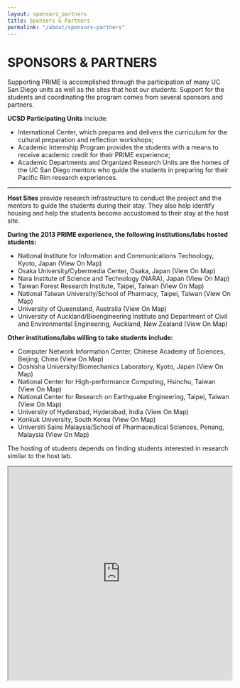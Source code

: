 ```yaml
---
layout: sponsors_partners
title: Sponsors & Partners
permalink: "/about/sponsors-partners"
---
```


# SPONSORS & PARTNERS
Supporting PRIME is accomplished through the participation of many UC San Diego units as well as the sites that host our students. Support for the students and coordinating the program comes from several sponsors and partners.

**UCSD Participating Units** include:

* International Center, which prepares and delivers the curriculum for the cultural preparation and reflection workshops;
* Academic Internship Program provides the students with a means to receive academic credit for their PRIME experience;
* Academic Departments and Organized Research Units are the homes of the UC San Diego mentors who guide the students in preparing for their Pacific Rim research experiences.

---

**Host Sites** provide research infrastructure to conduct the project and the mentors to guide the students during their stay. They also help identify housing and help the students become accustomed to their stay at the host site.


**During the 2013 PRIME experience, the following institutions/labs hosted students:**

* National Institute for Information and Communications Technology, Kyoto, Japan (View On Map)
* Osaka University/Cybermedia Center, Osaka, Japan (View On Map)
* Nara Institute of Science and Technology (NARA), Japan (View On Map)
* Taiwan Forest Research Institute, Taipei, Taiwan (View On Map)
* National Taiwan University/School of Pharmacy, Taipei, Taiwan (View On Map)
* University of Queensland, Australia (View On Map)
* University of Auckland/Bioengineering Institute and Department of Civil and Environmental Engineering, Auckland, New Zealand (View On Map)

**Other institutions/labs willing to take students include:**

* Computer Network Information Center, Chinese Academy of Sciences, Beijing, China (View On Map)
* Doshisha University/Biomechanics Laboratory, Kyoto, Japan (View On Map)
* National Center for High-performance Computing, Hsinchu, Taiwan (View On Map)
* National Center for Research on Earthquake Engineering, Taipei, Taiwan (View On Map)
* University of Hyderabad, Hyderabad, India (View On Map)
* Konkuk University, South Korea (View On Map)
* Universiti Sains Malaysia/School of Pharmaceutical Sciences, Penang, Malaysia (View On Map)

The hosting of students depends on finding students interested in research similar to the host lab.

<iframe src="https://www.google.com/maps/d/embed?mid=1zTZcfX6nkfTPh-NHkPXWQlycchE" width="100%" height="480"></iframe>